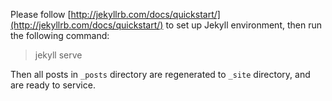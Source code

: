 Please follow [http://jekyllrb.com/docs/quickstart/](http://jekyllrb.com/docs/quickstart/) to set up Jekyll environment, then run the following command:

> jekyll serve

Then all posts in `_posts` directory are regenerated to `_site` directory, and are ready to service.


